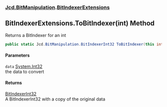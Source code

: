 ### [Jcd.BitManipulation](Jcd_BitManipulation.md 'Jcd.BitManipulation').[BitIndexerExtensions](Jcd_BitManipulation_BitIndexerExtensions.md 'Jcd.BitManipulation.BitIndexerExtensions')
## BitIndexerExtensions.ToBitIndexer(int) Method
Returns a BitIndexer for an int  
```csharp
public static Jcd.BitManipulation.BitIndexerInt32 ToBitIndexer(this int data);
```
#### Parameters
<a name='Jcd_BitManipulation_BitIndexerExtensions_ToBitIndexer(int)_data'></a>
`data` [System.Int32](https://docs.microsoft.com/en-us/dotnet/api/System.Int32 'System.Int32')  
the data to convert
  
#### Returns
[BitIndexerInt32](Jcd_BitManipulation_BitIndexerInt32.md 'Jcd.BitManipulation.BitIndexerInt32')  
A BitIndexerInt32 with a copy of the original data
